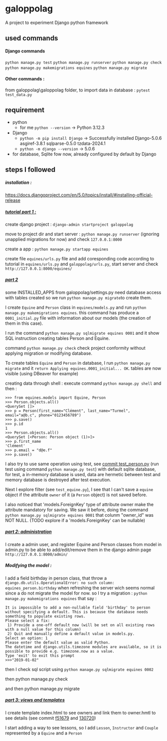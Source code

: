 # galoppolag
A project to experiment Django python framework

## used commands
#### Django commands
`python manage.py test`
`python manage.py runserver`
`python manage.py check`
`python manage.py makemigrations equines`
`python manage.py migrate`
#### Other commands :
from galoppolag\galoppolag folder, to import data in database :
`pytest test_data.py`

## requirement
* python
    * for me `python --version` -> Python 3.12.3
* Django
    * `python -m pip install Django` -> Successfully installed Django-5.0.6 asgiref-3.8.1 sqlparse-0.5.0 tzdata-2024.1
    * `python -m django --version` -> 5.0.6
* for database, Sqlite fow now, already configured by default by Django

## steps I followed 

##### installation : 
https://docs.djangoproject.com/en/5.0/topics/install/#installing-official-release


##### [tutorial part 1 :](https://docs.djangoproject.com/en/5.0/intro/tutorial01/)

create django project : `django-admin startproject galoppolag`

move to project dir and start server : `python manage.py runserver` (ignoring unapplied migrations for now) and check `127.0.0.1:8000`

create a app : `python manage.py startapp equines`

create file `equines/urls.py` file and add coresponding code according to tutorial in `equines/urls.py` and `galoppolag/urls.py`, start server and check `http://127.0.0.1:8000/equines/`

##### [part 2](https://docs.djangoproject.com/fr/5.0/intro/tutorial02/)

some INSTALLED_APPS from galoppolag/settings.py need database access with tables created so we run `python manage.py migrate`to create them.

I create `Equine` and `Person` class in `equines/models.py` 
and run `python manage.py makemigrations equines`. 
this command has produce a `0001_initial.py` file with information about our models (the creation of them in this case).

I run the command `python manage.py sqlmigrate equines 0001` and it show SQL instruction creating tables Person and Equine.

command `python manage.py check` check project conformity without applying migration or modifying database.

To create tables  `Equine` and `Person` in database, I run `python manage.py migrate` and it `return Applying equines.0001_initial... OK`. tables are now visible (using DBeaver for example)

creating data through shell :
execute command `python manage.py shell` and then :
```
>>> from equines.models import Equine, Person
>>> Person.objects.all()
<QuerySet []>
>>> p = Person(first_name="Clément", last_name="Turmel", email="a@b.c", phone="0123456789")
>>> p.save()
>>> p.id
1
>>> Person.objects.all()
<QuerySet [<Person: Person object (1)>]>
>>> p.first_name 
'Clément'
>>> p.email = "d@e.f"
>>> p.save()
```

I also try to use same operation using test, see [commit test_person.py](https://github.com/ClementTurmel/galoppolag/commit/ed5d7f653867bd13549da999c6f9530b6c523c95#diff-e951cc5abe15ddb4612556321cd5170908a0c2962a54c1ad86175b953657f1d5) (run test using command `python manage.py test`)
with default sqlite database, for test, a in-memory database is used, data are hermetic between test and memory database is destroyed after test execution.

Next I explore filter (see `test_equine.py`), I see that I can't save a `equine` object if the attribute `owner` of it (a `Person` object) is not saved before.

I also noticed that 'models.ForeignKey' type of attribute owner make the attribute mandatory for saving.
We saw it before, doing the command `python manage.py sqlmigrate equines 0001` that colunm "owner_id" was NOT NULL. (TODO explore if a 'models.ForeignKey' can be nullable)

##### [part 2: administration](https://docs.djangoproject.com/fr/5.0/intro/tutorial02/#creating-an-admin-user)

I create a admin user, and register Equine and Person classes from model in admin.py to be able to add/edit/remove them in the django admin page `http://127.0.0.1:8000/admin/ `

##### Modifying the model :

I add a field birthday in person class, that throw a `django.db.utils.OperationalError: no such column: equines_person.birthday` when refreshing the server
wich seems normal since a do not migrate the model for now.
so I try a migration : `python manage.py makemigrations equines`
that say : 
```
It is impossible to add a non-nullable field 'birthday' to person without specifying a default. This is because the database needs something to populate existing rows.
Please select a fix:
 1) Provide a one-off default now (will be set on all existing rows with a null value for this column)
 2) Quit and manually define a default value in models.py.
Select an option: 1
Please enter the default value as valid Python.
The datetime and django.utils.timezone modules are available, so it is possible to provide e.g. timezone.now as a value.
Type 'exit' to exit this prompt
>>>"2019-01-02" 
```
then I check sql script using `python manage.py sqlmigrate equines 0002`

then python manage.py check

and then python manage.py migrate

##### [part 3: views and templates](https://docs.djangoproject.com/fr/5.0/intro/tutorial03/)

I create template index.html to see owners and link them to owner.hmtl to see details (see commit [f51679](https://github.com/ClementTurmel/galoppolag/commit/f51679a13122fa70fb486088c6c421a5a9891a64) and [130720](https://github.com/ClementTurmel/galoppolag/commit/1307209c3615d17e943800274aceb1acc42a0924))

I start adding a way to see lessons, so I add `Lesson`, `Instructor` and `Couple` represented by a `Equine` and a `Person`